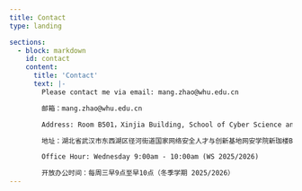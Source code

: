 ```yaml
---
title: Contact
type: landing

sections:
  - block: markdown
    id: contact
    content:
      title: 'Contact'
      text: |-
        Please contact me via email: mang.zhao@whu.edu.cn  

        邮箱：mang.zhao@whu.edu.cn  

        Address: Room B501，Xinjia Building, School of Cyber Science and Engineering (Wuhan University), Dongxihu District, Wuhan City, Hubei Province, China  

        地址：湖北省武汉市东西湖区径河街道国家网络安全人才与创新基地网安学院新珈楼B501  

        Office Hour: Wednesday 9:00am - 10:00am (WS 2025/2026)  

        开放办公时间：每周三早9点至早10点（冬季学期 2025/2026）  
---
```


